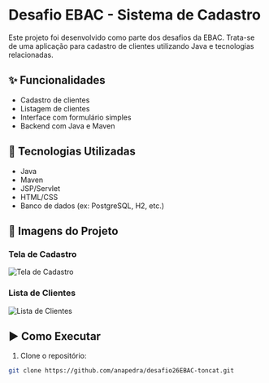 # Desafio EBAC - Sistema de Cadastro

Este projeto foi desenvolvido como parte dos desafios da EBAC. Trata-se de uma aplicação para cadastro de clientes utilizando Java e tecnologias relacionadas.

## ✨ Funcionalidades

- Cadastro de clientes
- Listagem de clientes
- Interface com formulário simples
- Backend com Java e Maven

## 🔧 Tecnologias Utilizadas

- Java
- Maven
- JSP/Servlet
- HTML/CSS
- Banco de dados (ex: PostgreSQL, H2, etc.)

## 📸 Imagens do Projeto

### Tela de Cadastro

![Tela de Cadastro](https://drive.google.com/uc?export=view&id=1OIf_8XC-uf_wF8V4NfnkJZx21oSdr5gx)

### Lista de Clientes

![Lista de Clientes](
https://drive.google.com/uc?export=view&id=14Aegykhqhs-jUi-SjceJYYwLSizlZDLm)

## ▶️ Como Executar

1. Clone o repositório:

```bash
git clone https://github.com/anapedra/desafio26EBAC-toncat.git

